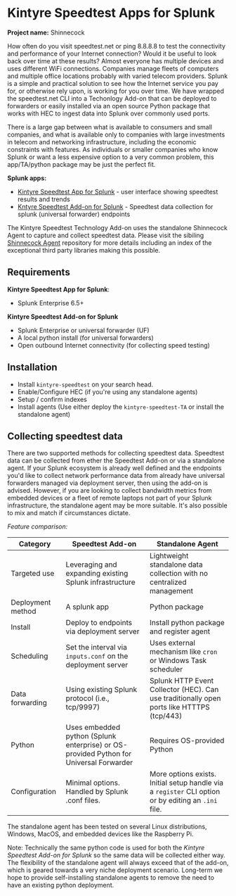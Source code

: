 # Kintyre Speedtest Apps for Splunk

**Project name:**  Shinnecock

How often do you visit speedtest.net or ping 8.8.8.8 to test the connectivity and performance of your Internet connection?  Would it be useful to look back over time at these results?  Almost everyone has multiple devices and uses different WiFi connections. Companies manage fleets of computers and multiple office locations probably with varied telecom providers.  Splunk is a simple and practical solution to see how the Internet service you pay for, or otherwise rely upon, is working for you over time.  We have wrapped the speedtest.net CLI into a Techonlogy Add-on that can be deployed to forwarders or easily installed via an open source Python package that works with HEC to ingest data into Splunk over commonly used ports.

There is a large gap between what is available to consumers and small companies, and what is available only to companies with large investments in telecom and networking infrastructure, including the economic constraints with features.  As individuals or smaller companies who know Splunk or want a less expensive option to a very common problem, this app/TA/python package may be just the perfect fit.

**Splunk apps:**

 * [Kintyre Speedtest App for Splunk](./kintyre-speedtest) - user interface showing speedtest results
   and trends
 * [Kntyre Speedtest Add-on for Splunk](./kintyre-speedtest-TA) - Speedtest data collection for
   splunk (universal forwarder) endpoints

The Kintyre Speedtest Technology Add-on uses the standalone Shinnecock Agent to capture and collect
speedtest data.  Please visit the sibiling [Shinnecock Agent][shinnecock-agent-repo] repository for
more details including an index of the exceptional third party libraries making this possible.

## Requirements

**Kintyre Speedtest App for Splunk**:

  * Splunk Enterprise 6.5+

**Kintyre Speedtest Add-on for Splunk**

  * Splunk Enterprise or universal forwarder (UF)
  * A local python install (for universal forwarders)
  * Open outbound Internet connectivity (for collecting speed testing)

## Installation

 * Install `kintyre-speedtest` on your search head.
 * Enable/Configure HEC (if you're using any standalone agents)
 * Setup / confirm indexes
 * Install agents (Use either deploy the `kintyre-speedtest-TA` or install the standalone agent) 


## Collecting speedtest data

There are two supported methods for collecting speedtest data.  Speedtest data can be collected from
ether the Speedtest Add-on or via a standalone agent.  If your Splunk ecosystem is already well
defined and the endpoints you'd like to collect network performance data from already have universal forwarders
managed via deployment server, then using the add-on is advised.  However, if you are looking
to collect bandwidth metrics from embedded devices or a fleet of remote laptops not part of
your Splunk infrastructure, the standalone agent may be more suitable.  It's also possible to
mix and match if circumstances dictate.

_Feature comparison:_

| Category | Speedtest Add-on | Standalone Agent |
| -------- | ---------------- | -----------------|
| Targeted use | Leveraging and expanding existing Splunk infrastructure | Lightweight standalone data collection with no centralized management |
| Deployment method | A splunk app | Python package |
| Install | Deploy to endpoints via deployment server | Install python package and register agent |
| Scheduling | Set the interval via `inputs.conf` on the deployment server | Uses external mechanism like `cron` or Windows Task scheduler |
| Data forwarding | Using existing Splunk protocol (i.e., tcp/9997) | Splunk HTTP Event Collector (HEC).  Can use traditionally open ports like HTTTPS (tcp/443) |
| Python | Uses embedded python (Splunk enterprise) or OS-provided Python for Universal Forwarder | Requires OS-provided Python |
| Configuration | Minimal options.  Handled by Splunk .conf files. | More options exists.  Initial setup handle via a `register` CLI option or by editing an `.ini` file. |

The standalone agent has been tested on several Linux distributions, Windows, MacOS, and embedded
devices like the Raspberry Pi.

Note:  Technically the same python code is used for both the *Kintyre Speedtest Add-on for Splunk*
so the same data will be collected either way.  The flexibility of the standalone agent will always
exceed that of the add-on, which is geared towards a very niche deployment scenario.  Long-term we
hope to provide self-installing standalone agents to remove the need to have an existing python
deployment.



[shinnecock-agent-repo]: https://github.com/Kintyre/shinnecock-agent
